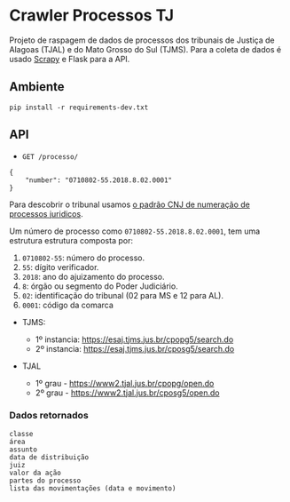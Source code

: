 # Crawler Processos TJ

Projeto de raspagem de dados de processos dos tribunais de Justiça de Alagoas (TJAL) e do Mato Grosso do Sul (TJMS).
Para a coleta de dados é usado [Scrapy](https://docs.scrapy.org/en/latest/) e Flask para a API. 


## Ambiente 

```
pip install -r requirements-dev.txt
```

## API

- `GET /processo/`

```
{
    "number": "0710802-55.2018.8.02.0001"
}
```

Para descobrir o tribunal usamos [o padrão CNJ de numeração de processos juridicos](https://www.cnj.jus.br/programas-e-acoes/numeracao-unica/). 

Um número de processo como `0710802-55.2018.8.02.0001`, tem uma estrutura estrutura composta por:
   1. `0710802-55`: número do processo.
   2. `55`: dígito verificador.
   3. `2018`: ano do ajuizamento do processo. 
   4. `8`: órgão ou segmento do Poder Judiciário.
   5. `02`: identificação do tribunal (02 para MS e 12 para AL).
   6. `0001`: código da comarca


- TJMS: 
  - 1º instancia: https://esaj.tjms.jus.br/cpopg5/search.do
  - 2º instancia: https://esaj.tjms.jus.br/cposg5/search.do

- TJAL 
  - 1º grau - https://www2.tjal.jus.br/cpopg/open.do    
  - 2º grau - https://www2.tjal.jus.br/cposg5/open.do


### Dados retornados

```
classe
área
assunto
data de distribuição
juiz
valor da ação
partes do processo
lista das movimentações (data e movimento)
```